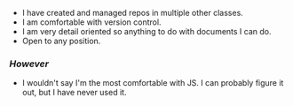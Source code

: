 - I have created and managed repos in multiple other classes.
- I am comfortable with version control.
- I am very detail oriented so anything to do with documents I can do.
- Open to any position.

### *However*
- I wouldn't say I'm the most comfortable with JS. I can probably figure it out, but I have never used it.
